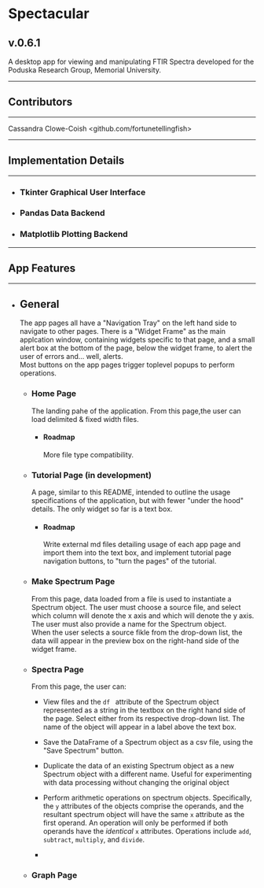 # **Spectacular** #

## v.0.6.1 ##

 A desktop app for viewing and manipulating FTIR Spectra developed for the Poduska Research Group, Memorial University.

---
 ## **Contributors** ##
 ---
 Cassandra Clowe-Coish <github.com/fortunetellingfish>  

---
 ## **Implementation Details** ##
 ---
 + ### Tkinter  Graphical User Interface ###
+ ### Pandas Data Backend ###
+ ### Matplotlib Plotting Backend ###

---
## **App Features** ##
---
* ## General ##
    The app pages all have a "Navigation Tray" on the left hand side to navigate to other pages. There is a "Widget Frame" as the main applcation window, containing widgets specific to that page, and a small alert box at the bottom of the page, below the widget frame, to alert the user of errors and... well, alerts.  
    Most buttons on the app pages trigger toplevel popups to perform operations.

    + ### Home Page ###
        The landing pahe of the application. 
        From this page,the user can load delimited & fixed width files.
        + #### Roadmap ####
          More file type compatibility.

    + ### Tutorial Page  (**in development**) ###
        A page, similar to this README, intended to outline the usage specifications of the application, but with fewer "under the hood" details. The only widget so far is a text box.  
        + #### Roadmap ####
            Write external md files detailing usage of each app page and import them into the text box, and implement tutorial page navigation buttons, to "turn the pages" of the tutorial.
    + ### Make Spectrum Page ###
        From this page, data loaded from a file is used to instantiate a Spectrum object. The user must choose a source file, and select which column will denote the x axis and which will denote the y axis. The user must also provide a name for the Spectrum object.  
        When the user selects a source fikle from the drop-down list, the data will appear in the preview box on the right-hand side of the widget frame.

    + ### Spectra Page ###
      From this page, the user can:  
      + View files and  the `df ` attribute of the Spectrum object represented as a string in the textbox on the right hand side of the page. Select either from its respective drop-down list. The name of the object will appear in a label above the text box.

      + Save the DataFrame of a Spectrum object as a csv file, using the "Save Spectrum" button.
    
      + Duplicate the data of an existing Spectrum object as a new Spectrum object with a different name. Useful for experimenting with data processing without changing the original object

      + Perform arithmetic operations on spectrum objects. Specifically, the `y` attributes of the objects comprise the operands, and the resultant spectrum object will have the same `x` attribute as the first operand. An operation will only be performed if both operands have the *identical* `x` attributes. Operations include `add`, `subtract`, `multiply`, and `divide`.

      + 


    + ### Graph Page ###
